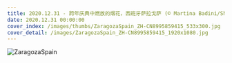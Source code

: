 ```yaml
---
title: 2020.12.31 - 跨年庆典中燃放的烟花，西班牙萨拉戈萨 (© Martina Badini/Shutterstock)
date: 2020.12.31 00:00:00
cover_index: /images/thumbs/ZaragozaSpain_ZH-CN8995859415_533x300.jpg
cover_detail: /images/ZaragozaSpain_ZH-CN8995859415_1920x1080.jpg
---
```


![ZaragozaSpain](/images/ZaragozaSpain_ZH-CN8995859415_1920x1080.jpg)
